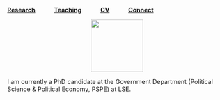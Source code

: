 [**Research**](Research.md) &nbsp; &nbsp; &nbsp; &nbsp; &nbsp; 
[**Teaching**](Teaching.md) &nbsp; &nbsp; &nbsp; &nbsp; &nbsp;
[**CV**](CV.pdf) &nbsp; &nbsp; &nbsp; &nbsp; &nbsp;
[**Connect**](Connect.md)

<div align="center"><img src="sehoof.jpg" width="120"></div>

I am currently a PhD candidate at the Government Department (Political Science & Political Economy, PSPE) at LSE.



